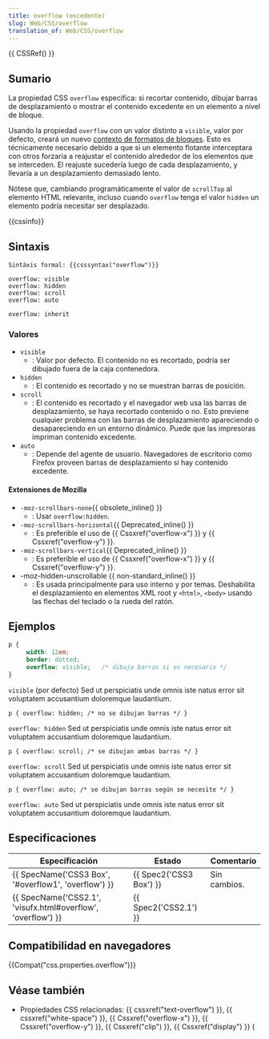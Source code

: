 ```yaml
---
title: overflow (excedente)
slug: Web/CSS/overflow
translation_of: Web/CSS/overflow
---
```

{{ CSSRef() }}

## Sumario

La propiedad CSS `overflow` especifica: si recortar contenido, dibujar barras de desplazamiento o mostrar el contenido excedente en un elemento a nivel de bloque.

Usando la propiedad `overflow` con un valor distinto a `visible`, valor por defecto, creará un nuevo [contexto de formatos de bloques](/es/docs/CSS/block_formatting_context). Esto es técnicamente necesario debido a que si un elemento flotante interceptara con otros forzaría a reajustar el contenido alrededor de los elementos que se interceden. El reajuste sucedería luego de cada desplazamiento, y llevaría a un desplazamiento demasiado lento.

Nótese que, cambiando programáticamente el valor de `scrollTop` al elemento HTML relevante, incluso cuando `overflow` tenga el valor `hidden` un elemento podría necesitar ser desplazado.

{{cssinfo}}

## Sintaxis

```
Sintáxis formal: {{csssyntax("overflow")}}
```

```
overflow: visible
overflow: hidden
overflow: scroll
overflow: auto

overflow: inherit
```

### Valores

- `visible`
  - : Valor por defecto. El contenido no es recortado, podría ser dibujado fuera de la caja contenedora.
- `hidden`
  - : El contenido es recortado y no se muestran barras de posición.
- `scroll`
  - : El contenido es recortado y el navegador web usa las barras de desplazamiento, se haya recortado contenido o no. Esto previene cualquier problema con las barras de desplazamiento apareciendo o desapareciendo en un entorno dinámico. Puede que las impresoras impriman contenido excedente.
- `auto`
  - : Depende del agente de usuario. Navegadores de escritorio como Firefox proveen barras de desplazamiento si hay contenido excedente.

#### Extensiones de Mozilla

- `-moz-scrollbars-none`{{ obsolete_inline() }}
  - : Usar `overflow:hidden`.
- `-moz-scrollbars-horizontal`{{ Deprecated_inline() }}
  - : Es preferible el uso de {{ Cssxref("overflow-x") }} y {{ Cssxref("overflow-y") }}.
- `-moz-scrollbars-vertical`{{ Deprecated_inline() }}
  - : Es preferible el uso de {{ Cssxref("overflow-x") }} y {{ Cssxref("overflow-y") }}.
- \-moz-hidden-unscrollable {{ non-standard_inline() }}
  - : Es usada principalmente para uso interno y por temas. Deshabilita el desplazamiento en elementos XML root y `<html>`, `<body>` usando las flechas del teclado o la rueda del ratón.

## Ejemplos

```css
p {
     width: 12em;
     border: dotted;
     overflow: visible;   /* dibuja barras si es necesario */
}
```

`visible` (por defecto)
Sed ut perspiciatis unde omnis iste natus error sit voluptatem accusantium doloremque laudantium.

```
p { overflow: hidden; /* no se dibujan barras */ }
```

`overflow: hidden`
Sed ut perspiciatis unde omnis iste natus error sit voluptatem accusantium doloremque laudantium.

```
p { overflow: scroll; /* se dibujan ambas barras */ }
```

`overflow: scroll`
Sed ut perspiciatis unde omnis iste natus error sit voluptatem accusantium doloremque laudantium.

```
p { overflow: auto; /* se dibujan barras según se necesite */ }
```

`overflow: auto`
Sed ut perspiciatis unde omnis iste natus error sit voluptatem accusantium doloremque laudantium.

## Especificaciones

| Especificación                                                                   | Estado                           | Comentario   |
| -------------------------------------------------------------------------------- | -------------------------------- | ------------ |
| {{ SpecName('CSS3 Box', '#overflow1', 'overflow') }}             | {{ Spec2('CSS3 Box') }} | Sin cambios. |
| {{ SpecName('CSS2.1', 'visufx.html#overflow', 'overflow') }} | {{ Spec2('CSS2.1') }}     |              |

## Compatibilidad en navegadores

{{Compat("css.properties.overflow")}}

## Véase también

- Propiedades CSS relacionadas: {{ cssxref("text-overflow") }}, {{ cssxref("white-space") }}, {{ Cssxref("overflow-x") }}, {{ Cssxref("overflow-y") }}, {{ Cssxref("clip") }}, {{ Cssxref("display") }} (
